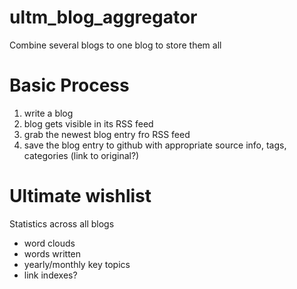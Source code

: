 # ultm_blog_aggregator
Combine several blogs to one blog to store them all

# Basic Process

1. write a blog
2. blog gets visible in its RSS feed
3. grab the newest blog entry fro RSS feed
4. save the blog entry to github with appropriate source info, tags, categories
(link to original?)


# Ultimate wishlist

Statistics across all blogs
* word clouds
* words written 
* yearly/monthly key topics
* link indexes?



